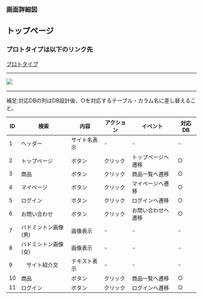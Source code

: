 ### 画面詳細図
## トップページ
### プロトタイプは以下のリンク先
[プロトタイプ](https://www.figma.com/file/xd5QU5AZieLSmIfT1NGZW3/original?node-id=30%3A1294)
*****
<img src="../img/トップページ.png" width="500">

*****

補足:対応DBの列はDB設計後、○を対応するテーブル・カラム名に差し替えること。

| ID | 検索 | 内容 | アクション | イベント | 対応DB |
|----|-----|-----|---------|--------|-------|
|1|ヘッダー|サイト名表示|-|-|-|
|2|トップページ|ボタン|クリック|トップページへ遷移|○|
|3|商品|ボタン|クリック|商品一覧へ遷移|○|
|4|マイページ|ボタン|クリック|マイページへ遷移|○|
|5|ログイン|ボタン|クリック|ログインへ遷移|○|
|6|お問い合わせ|ボタン|クリック|お問い合わせへ遷移|○|
|7|バドミントン画像(男)|画像表示|-|-|-|
|8|バドミントン画像(女)|画像表示|-|-|-|
|9|　サイト紹介文|テキスト表示|-|-|-|
|10|商品|ボタン|クリック|商品一覧へ遷移|○|
|11|ログイン|ボタン|クリック|ログインへ遷移|○|

